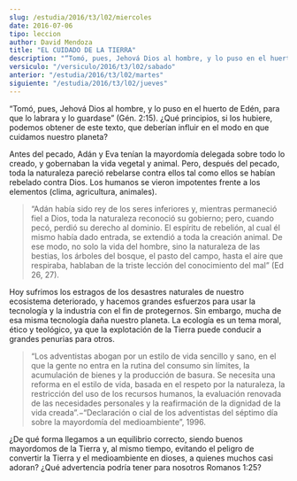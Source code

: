 ```yaml
---
slug: /estudia/2016/t3/l02/miercoles
date: 2016-07-06
tipo: leccion
author: David Mendoza
title: "EL CUIDADO DE LA TIERRA"
description: "“Tomó, pues, Jehová Dios al hombre, y lo puso en el huerto de Edén, para que lo  labrara y lo guardase” (Gén. 2:15). ¿Qué principios, si los hubiere, podemos  obtener de este texto, que deberían influir en el modo en que cuidamos nuestro  planeta?"
versiculo: "/versiculo/2016/t3/l02/sabado"
anterior: "/estudia/2016/t3/l02/martes"
siguiente: "/estudia/2016/t3/l02/jueves"
---
```


“Tomó, pues, Jehová Dios al hombre, y lo puso en el huerto de Edén, para que lo labrara y lo guardase” (Gén. 2:15). ¿Qué principios, si los hubiere, podemos obtener de este texto, que deberían influir en el modo en que cuidamos nuestro planeta?

Antes del pecado, Adán y Eva tenían la mayordomía delegada sobre todo lo creado, y gobernaban la vida vegetal y animal. Pero, después del pecado, toda la naturaleza pareció rebelarse contra ellos tal como ellos se habían rebelado contra Dios. Los humanos se vieron impotentes frente a los elementos (clima, agricultura, animales).

> “Adán había sido rey de los seres inferiores y, mientras permaneció fiel a Dios, toda la naturaleza reconoció su gobierno; pero, cuando pecó, perdió su derecho al dominio. El espíritu de rebelión, al cual él mismo había dado entrada, se extendió a toda la creación animal. De ese modo, no solo la vida del hombre, sino la naturaleza de las bestias, los árboles del bosque, el pasto del campo, hasta el aire que respiraba, hablaban de la triste lección del conocimiento del mal” (Ed 26, 27).

Hoy sufrimos los estragos de los desastres naturales de nuestro ecosistema deteriorado, y hacemos grandes esfuerzos para usar la tecnología y la industria con el fin de protegernos. Sin embargo, mucha de esa misma tecnología daña nuestro planeta. La ecología es un tema moral, ético y teológico, ya que la explotación de la Tierra puede conducir a grandes penurias para otros.

> “Los adventistas abogan por un estilo de vida sencillo y sano, en el que la gente no entra en la rutina del consumo sin límites, la acumulación de bienes y la producción de basura. Se necesita una reforma en el estilo de vida, basada en el respeto por la naturaleza, la restricción del uso de los recursos humanos, la evaluación renovada de las necesidades personales y la reafirmación de la dignidad de la vida creada”.−“Declaración o cial de los adventistas del séptimo día sobre la mayordomía del medioambiente”, 1996.

¿De qué forma llegamos a un equilibrio correcto, siendo buenos mayordomos de la Tierra y, al mismo tiempo, evitando el peligro de convertir la Tierra y el medioambiente en dioses, a quienes muchos casi adoran? ¿Qué advertencia podría tener para nosotros Romanos 1:25?
